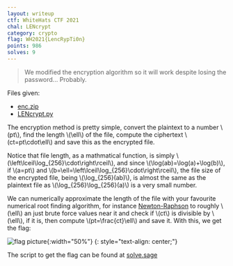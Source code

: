 ```yaml
---
layout: writeup
ctf: WhiteHats CTF 2021
chal: LENcrypt
category: crypto
flag: WH2021{LencRypTi0n}
points: 986
solves: 9
---
```


> We modified the encryption algorithm so it will work despite losing the password... Probably.

Files given:
 - [enc.zip](enc.zip)
 - [LENcrypt.py](LENcrypt.py)

The encryption method is pretty simple, convert the plaintext to a number \\(pt\\), find the length \\(\ell\\) of the file, compute the ciphertext \\(ct=pt\cdot\ell\\) and save this as the encrypted file.

Notice that file length, as a mathmatical function, is simply \\(\left\lceil\log_{256}\cdot\right\rceil\\), and since \\(\log(ab)=\log(a)+\log(b)\\), if \\(a=pt\\) and \\(b=\ell=\left\lceil\log_{256}\cdot\right\rceil\\), the file size of the encrypted file, being \\(\log_{256}(ab)\\), is almost the same as the plaintext file as \\(\log_{256}\log_{256}(a)\\) is a very small number.

We can numerically approximate the length of the file with your favourite numerical root finding algorithm, for instance [Newton-Raphson](https://en.wikipedia.org/wiki/Newton%27s_method) to roughly \\(\ell\\) an just brute force values near it and check if \\(ct\\) is divisible by \\(\ell\\), if it is, then compute \\(pt=\frac{ct}\ell\\) and save it. With this, we get the flag:

![flag picture](sol){:width="50%"}
{: style="text-align: center;"}

The script to get the flag can be found at [solve.sage](solve.sage)
